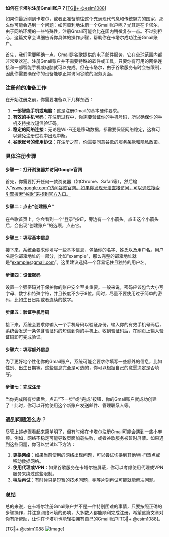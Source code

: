 **如何在卡塔尔注册Gmail账户？**[[TG💪+ @esim1088](https://t.me/s/esim1088)]

如果你最近刚到卡塔尔，或者正准备前往这个充满现代气息和传统魅力的国家，那么你可能会遇到一个问题：如何顺利地注册一个Gmail账户呢？尤其是在卡塔尔，由于网络环境的一些特殊性，注册Gmail可能会比在国内稍微复杂一点。不过别担心，这篇文章会详细告诉你具体的操作步骤，帮助你在卡塔尔成功注册Gmail账户。

首先，我们需要明确一点，Gmail是谷歌提供的电子邮件服务，它在全球范围内都非常受欢迎。注册Gmail账户并不需要特殊的软件或工具，只要你有可用的网络连接和一部智能手机或电脑就可以完成。但在卡塔尔，由于谷歌服务有时会被限制，因此你需要确保你的设备能够正常访问谷歌的服务页面。

### 注册前的准备工作

在开始注册之前，你需要准备以下几样东西：

1. **一部智能手机或电脑**：这是注册Gmail的基本硬件要求。
2. **有效的手机号码**：在注册过程中，你需要验证你的手机号码，所以确保你的手机支持接收短信验证码。
3. **稳定的网络连接**：无论是Wi-Fi还是移动数据，都需要保证网络稳定，这样可以避免注册过程中出现中断。
4. **谷歌账号的使用协议**：在注册之前，你需要同意谷歌的服务条款和隐私政策。

### 具体注册步骤

#### 步骤一：打开浏览器并访问Google官网

首先，你需要打开任何一款浏览器（如Chrome、Safari等），然后输入“www.google.com”访问谷歌官网。如果你发现无法直接访问，可以通过搜索引擎搜索“谷歌”来找到官方入口。

#### 步骤二：点击“创建账户”

在谷歌首页上，你会看到一个“登录”按钮，旁边有一个小箭头。点击这个小箭头后，会出现“创建账户”的选项，点击它。

#### 步骤三：填写基本信息

接下来，系统会要求你填写一些基本信息，包括你的名字、姓氏以及用户名。用户名是你邮箱地址的一部分，比如“example”，那么完整的邮箱地址就是“example@gmail.com”。这里建议选择一个容易记住且独特的用户名。

#### 步骤四：设置密码

设置一个强密码对于保护你的账户安全至关重要。一般来说，密码应该包含大小写字母、数字和特殊字符，并且长度不少于8位。同时，尽量不要使用过于简单的密码，比如生日日期或者连续的数字。

#### 步骤五：验证手机号码

接下来，系统会要求你输入一个手机号码以验证身份。输入你的有效手机号码后，系统会发送一条包含验证码的短信到你的手机上。收到验证码后，在网页上输入验证码即可完成验证。

#### 步骤六：填写额外信息

为了更好地个性化你的Gmail账户，系统可能会要求你填写一些额外的信息，比如性别、出生日期等。这些信息完全是可选的，你可以根据自己的意愿决定是否填写。

#### 步骤七：完成注册

当你完成所有步骤后，点击“下一步”或“完成”按钮，你的Gmail账户就成功创建了！此时，你可以开始使用这个新账户发送邮件、管理联系人等。

### 遇到问题怎么办？

尽管上述步骤看起来简单明了，但有时候在卡塔尔注册Gmail可能会遇到一些小麻烦。例如，网络不稳定可能导致页面加载失败，或者谷歌服务被暂时屏蔽。如果遇到这些问题，你可以尝试以下方法：

1. **更换网络**：如果当前使用的网络出现问题，可以尝试切换到其他Wi-Fi热点或移动数据网络。
2. **使用代理或VPN**：如果谷歌服务在卡塔尔被屏蔽，你可以考虑使用代理或VPN服务来绕过这些限制。
3. **稍后再试**：有时候只是短暂的技术问题，稍等片刻再试可能就能解决问题。

### 总结

总的来说，在卡塔尔注册Gmail账户并不是一件特别困难的事情，只要按照正确的步骤操作，并注意网络环境的影响，大多数人都能顺利完成注册。希望这篇文章对你有所帮助，让你在卡塔尔也能轻松拥有自己的Gmail账户[[TG💪+ @esim1088](https://t.me/s/esim1088)]。

[[TG💪+ @esim1088](https://t.me/s/esim1088) ![Image](https://i.postimg.cc/4NQfJmqS/Snipaste-2025-05-13-00-14-12.png)]